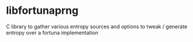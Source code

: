 # libfortunaprng
C library to gather various entropy sources and options to tweak / generate entropy over a fortuna implementation
